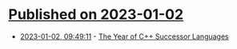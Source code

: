 # [Published on 2023-01-02](index.md)

* [2023-01-02, 09:49:11](https://news.ycombinator.com/item?id=34216159) - [The Year of C++ Successor Languages](https://accu.org/journals/overload/30/172/teodorescu/)
